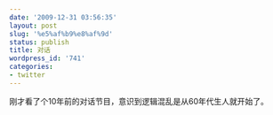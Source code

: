```yaml
---
date: '2009-12-31 03:56:35'
layout: post
slug: '%e5%af%b9%e8%af%9d'
status: publish
title: 对话
wordpress_id: '741'
categories:
- twitter
---
```


刚才看了个10年前的对话节目，意识到逻辑混乱是从60年代生人就开始了。
